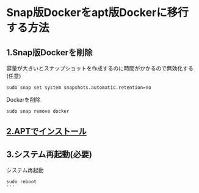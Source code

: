 # Snap版Dockerをapt版Dockerに移行する方法
## 1.Snap版Dockerを削除
容量が大きいとスナップショットを作成するのに時間がかかるので無効化する(任意)
```
sudo snap set system snapshots.automatic.retention=no
```
Dockerを削除
```
sudo snap remove docker
```

## [2.APTでインストール](./install(Ubuntu).md)

## 3.システム再起動(必要)
システム再起動
```
sudo reboot 
'''
